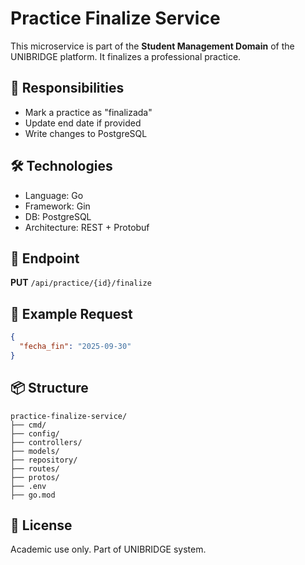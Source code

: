 # Practice Finalize Service

This microservice is part of the **Student Management Domain** of the UNIBRIDGE platform. It finalizes a professional practice.

## 🧩 Responsibilities

- Mark a practice as "finalizada"
- Update end date if provided
- Write changes to PostgreSQL

## 🛠 Technologies

- Language: Go
- Framework: Gin
- DB: PostgreSQL
- Architecture: REST + Protobuf

## 🚀 Endpoint

**PUT** `/api/practice/{id}/finalize`

## 🔁 Example Request

```json
{
  "fecha_fin": "2025-09-30"
}
```

## 📦 Structure

```
practice-finalize-service/
├── cmd/
├── config/
├── controllers/
├── models/
├── repository/
├── routes/
├── protos/
├── .env
├── go.mod
```

## 📄 License

Academic use only. Part of UNIBRIDGE system.
